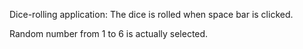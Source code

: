 Dice-rolling application:
The dice is rolled when space bar is clicked.

Random number from 1 to 6 is actually selected.
